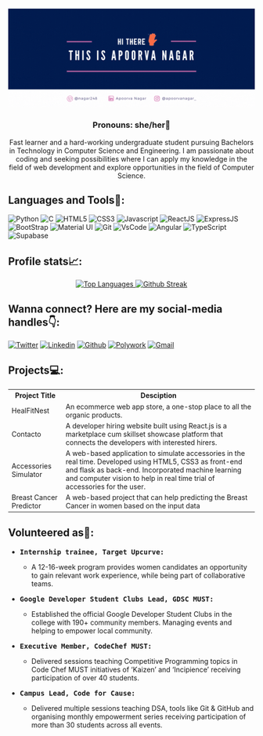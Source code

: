 ![Header Image](https://github.com/APOORVANAGAR-2002/APOORVANAGAR-2002/blob/main/github%20header.gif)

<div align="center">
  <h3> Pronouns: she/her👩</h3>
</div>

<p align="center">Fast learner and a hard-working undergraduate student pursuing Bachelors in Technology in Computer Science and Engineering. I am passionate about coding and seeking possibilities where I can apply my knowledge in the field of web development and explore opportunities in the field of Computer Science.</h3>

<!-- I am an undergraduate sophomore pursuing a bachelor's degree in Computer Science and Engineering. I have an interest in web development, particularly in the front-end, currently working on the same.
Here are the few programming languages and frameworks, that I am familiar with: -->

## Languages and Tools🔧:

![Python](https://img.shields.io/badge/Python-FFD43B?style=for-the-badge&logo=python&logoColor=darkgreen.png)
![C](https://img.shields.io/badge/C-00599C?style=for-the-badge&logo=c&logoColor=white)
![HTML5](https://img.shields.io/badge/HTML5-E34F26?style=for-the-badge&logo=html5&logoColor=white)
![CSS3](https://img.shields.io/badge/CSS3-1572B6?style=for-the-badge&logo=css3&logoColor=white)
![Javascript](https://img.shields.io/badge/JavaScript-F7DF1E?style=for-the-badge&logo=javascript&logoColor=black)
![ReactJS](https://img.shields.io/badge/React-20232A?style=for-the-badge&logo=react&logoColor=61DAFB)
![ExpressJS](https://img.shields.io/badge/Express.js-404D59?style=for-the-badge)
![BootStrap](https://img.shields.io/badge/Bootstrap-563D7C?style=for-the-badge&logo=bootstrap&logoColor=white)
![Material UI](https://img.shields.io/badge/Material--UI-0081CB?style=for-the-badge&logo=material-ui&logoColor=white)
![Git](https://img.shields.io/badge/Git-F05032?style=for-the-badge&logo=git&logoColor=white)
![VsCode](https://img.shields.io/badge/Visual_Studio_Code-0078D4?style=for-the-badge&logo=visual%20studio%20code&logoColor=white)
![Angular](https://img.shields.io/badge/Angular-DD0031?style=for-the-badge&logo=angular&logoColor=white)
![TypeScript](https://img.shields.io/badge/TypeScript-007ACC?style=for-the-badge&logo=typescript&logoColor=white)
![Supabase](https://img.shields.io/badge/Supabase-181818?style=for-the-badge&logo=supabase&logoColor=white)


## Profile stats📈:

<div align="center">
  <a href="https://github.com/anuraghazra/github-readme-stats">
    <img width="40%" src="https://github-readme-stats.vercel.app/api/top-langs/?username=APOORVANAGAR-2002&layout=compact&theme=dark" alt="Top Languages">
  </a>
  <a href="https://git.io/streak-stats">
    <img width="50%" src="https://github-readme-streak-stats.herokuapp.com/?user=APOORVANAGAR-2002&theme=dark" alt="Github Streak">
  </a>
</div>

## Wanna connect? Here are my social-media handles👇:

[![Twitter](https://img.shields.io/badge/Twitter-1DA1F2?style=for-the-badge&logo=twitter&logoColor=white)](https://twitter.com/nagar248)
[![Linkedin](https://img.shields.io/badge/LinkedIn-0077B5?style=for-the-badge&logo=linkedin&logoColor=white)](https://www.linkedin.com/in/apoorva-nagar-251b9318b/)
[![Github](https://img.shields.io/badge/GitHub-100000?style=for-the-badge&logo=github&logoColor=white)](https://github.com/APOORVANAGAR-2002)
[![Polywork](https://img.shields.io/badge/polywork-543DE0?style=for-the-badge&logo=polywork&logoColor=white)](https://www.polywork.com/nagar)
[![Gmail](https://img.shields.io/badge/Gmail-D14836?style=for-the-badge&logo=gmail&logoColor=white)](mailto:apoorvanagar2002@gmail.com)

## Projects💻:

<table>
  <tr>
    <th>Project Title</th>
    <th>Desciption</th>
  </tr>
  <tr>
    <td>HealFitNest</td>
    <td>An ecommerce web app store, a one-stop place to all the organic products.</td>
  </tr>
  <tr>
    <td>Contacto</td>
    <td>A developer hiring website built using React.js is a marketplace cum skillset showcase platform that connects the developers with interested hirers.</td>
  </tr>
  <tr>
    <td>Accessories Simulator</td>
    <td>A web-based application to simulate accessories in the real time. Developed using HTML5, CSS3 as front-end and flask as back-end. Incorporated machine learning and computer vision to help in real time trial of accessories for the user.</td>
  </tr>
  <tr>
    <td>Breast Cancer Predictor</td>
    <td>A web-based project that can help predicting the Breast Cancer in women based on the input data</td>
  </tr>
</table>

## Volunteered as💼:

- <pre><b>Internship trainee, Target Upcurve:</b>                                                               March 2022 - Present</pre>
  - A 12-16-week program provides women candidates an opportunity to gain relevant work experience, while being part of collaborative teams.

- <pre><b>Google Developer Student Clubs Lead, GDSC MUST:</b>                                                   July 2021 - June 2022</pre>
  - Established the official Google Developer Student Clubs in the college with 190+ community members. Managing events and helping to empower local community.

- <pre><b>Executive Member, CodeChef MUST:</b>                                                                 Nov 2020 - Jan 2022</pre>
  - Delivered sessions teaching Competitive Programming topics in Code Chef MUST initiatives of ‘Kaizen’ and ‘Incipience’ receiving participation of over 40 students.

- <pre><b>Campus Lead, Code for Cause:</b>                                                                   Sept 2020 - Aug 2021</pre>
  - Delivered multiple sessions teaching DSA, tools like Git & GitHub and organising monthly empowerment series receiving participation of more than 30 students across all events.
